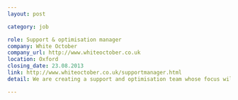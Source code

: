 ```yaml
---
layout: post

category: job

role: Support & optimisation manager
company: White October
company_url: http://www.whiteoctober.co.uk
location: Oxford
closing_date: 23.08.2013
link: http://www.whiteoctober.co.uk/supportmanager.html
detail: We are creating a support and optimisation team whose focus will be on our existing clients. The team works with our clients pre & post launch, building relationships, delivering  support and helping clients learn what their customers are really doing.

---
```

